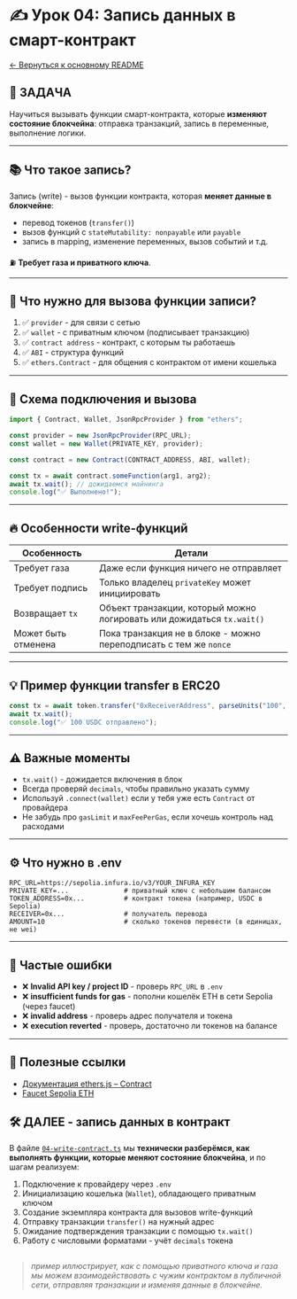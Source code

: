 # ✍️ Урок 04: Запись данных в смарт-контракт

[← Вернуться к основному README](../../README.md)

## 🔗 ЗАДАЧА

Научиться вызывать функции смарт-контракта, которые **изменяют состояние блокчейна**: отправка транзакций, запись в переменные, выполнение логики.

---

## 📚 Что такое запись?

Запись (write) - вызов функции контракта, которая **меняет данные в блокчейне**:

- перевод токенов (`transfer()`)
- вызов функций с `stateMutability: nonpayable` или `payable`
- запись в mapping, изменение переменных, вызов событий и т.д.

⛽️ **Требует газа и приватного ключа**.

---

## 🔐 Что нужно для вызова функции записи?

1. ✅ `provider` - для связи с сетью
2. ✅ `wallet` - с приватным ключом (подписывает транзакцию)
3. ✅ `contract address` - контракт, с которым ты работаешь
4. ✅ `ABI` - структура функций
5. ✅ `ethers.Contract` - для общения с контрактом от имени кошелька

---

## 🔩 Схема подключения и вызова

```ts
import { Contract, Wallet, JsonRpcProvider } from "ethers";

const provider = new JsonRpcProvider(RPC_URL);
const wallet = new Wallet(PRIVATE_KEY, provider);

const contract = new Contract(CONTRACT_ADDRESS, ABI, wallet);

const tx = await contract.someFunction(arg1, arg2);
await tx.wait(); // дожидаемся майнинга
console.log("✅ Выполнено!");
```

---

## 🔥 Особенности write-функций

| Особенность         | Детали                                                                 |
| ------------------- | ---------------------------------------------------------------------- |
| Требует газа        | Даже если функция ничего не отправляет                                 |
| Требует подпись     | Только владелец `privateKey` может инициировать                        |
| Возвращает `tx`     | Объект транзакции, который можно логировать или дожидаться `tx.wait()` |
| Может быть отменена | Пока транзакция не в блоке - можно переподписать с тем же `nonce`      |

---

## 💡 Пример функции transfer в ERC20

```ts
const tx = await token.transfer("0xReceiverAddress", parseUnits("100", 6));
await tx.wait();
console.log("✅ 100 USDC отправлено");
```

---

## ⚠️ Важные моменты

- `tx.wait()` - дожидается включения в блок
- Всегда проверяй `decimals`, чтобы правильно указать сумму
- Используй `.connect(wallet)` если у тебя уже есть `Contract` от провайдера
- Не забудь про `gasLimit` и `maxFeePerGas`, если хочешь контроль над расходами

---

## ⚙️ Что нужно в .env

```env
RPC_URL=https://sepolia.infura.io/v3/YOUR_INFURA_KEY
PRIVATE_KEY=...              # приватный ключ с небольшим балансом
TOKEN_ADDRESS=0x...          # контракт токена (например, USDC в Sepolia)
RECEIVER=0x...               # получатель перевода
AMOUNT=10                    # сколько токенов перевести (в единицах, не wei)
```

---

## 🐞 Частые ошибки

- ❌ **Invalid API key / project ID** - проверь `RPC_URL` в `.env`
- ❌ **insufficient funds for gas** - пополни кошелёк ETH в сети Sepolia (через faucet)
- ❌ **invalid address** - проверь адрес получателя и токена
- ❌ **execution reverted** - проверь, достаточно ли токенов на балансе

---

## 📘 Полезные ссылки

- [Документация ethers.js – Contract](https://docs.ethers.org/v6/api/contract/)
- [Faucet Sepolia ETH](https://sepoliafaucet.com/)

## 🛠 ДАЛЕЕ - запись данных в контракт

В файле [`04-write-contract.ts`](./04-write-contract.ts) мы **технически разберёмся, как выполнять функции, которые меняют состояние блокчейна**, и по шагам реализуем:

1. Подключение к провайдеру через `.env`
2. Инициализацию кошелька (`Wallet`), обладающего приватным ключом
3. Создание экземпляра контракта для вызовов write-функций
4. Отправку транзакции `transfer()` на нужный адрес
5. Ожидание подтверждения транзакции с помощью `tx.wait()`
6. Работу с числовыми форматами - учёт `decimals` токена

##

> _пример иллюстрирует, как с помощью приватного ключа и газа мы можем взаимодействовать с чужим контрактом в публичной сети, отправляя транзакции и изменяя данные в блокчейне._
